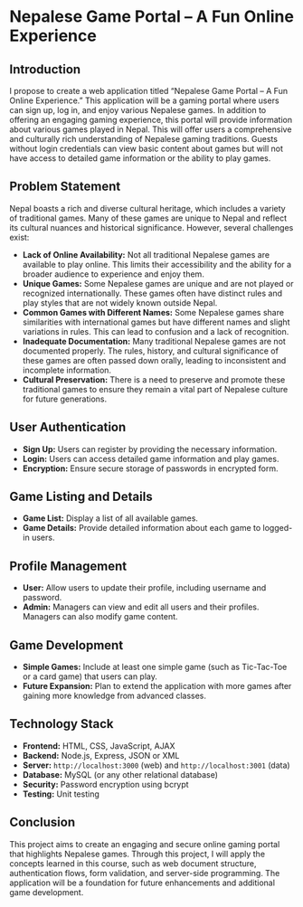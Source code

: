 # Nepalese Game Portal – A Fun Online Experience

## Introduction
I propose to create a web application titled “Nepalese Game Portal – A Fun Online Experience.” This application will be a gaming portal where users can sign up, log in, and enjoy various Nepalese games. In addition to offering an engaging gaming experience, this portal will provide information about various games played in Nepal. This will offer users a comprehensive and culturally rich understanding of Nepalese gaming traditions. Guests without login credentials can view basic content about games but will not have access to detailed game information or the ability to play games.

## Problem Statement
Nepal boasts a rich and diverse cultural heritage, which includes a variety of traditional games. Many of these games are unique to Nepal and reflect its cultural nuances and historical significance. However, several challenges exist:
- **Lack of Online Availability:** Not all traditional Nepalese games are available to play online. This limits their accessibility and the ability for a broader audience to experience and enjoy them.
- **Unique Games:** Some Nepalese games are unique and are not played or recognized internationally. These games often have distinct rules and play styles that are not widely known outside Nepal.
- **Common Games with Different Names:** Some Nepalese games share similarities with international games but have different names and slight variations in rules. This can lead to confusion and a lack of recognition.
- **Inadequate Documentation:** Many traditional Nepalese games are not documented properly. The rules, history, and cultural significance of these games are often passed down orally, leading to inconsistent and incomplete information.
- **Cultural Preservation:** There is a need to preserve and promote these traditional games to ensure they remain a vital part of Nepalese culture for future generations.

## User Authentication
- **Sign Up:** Users can register by providing the necessary information.
- **Login:** Users can access detailed game information and play games.
- **Encryption:** Ensure secure storage of passwords in encrypted form.

## Game Listing and Details
- **Game List:** Display a list of all available games.
- **Game Details:** Provide detailed information about each game to logged-in users.

## Profile Management
- **User:** Allow users to update their profile, including username and password.
- **Admin:** Managers can view and edit all users and their profiles. Managers can also modify game content.

## Game Development
- **Simple Games:** Include at least one simple game (such as Tic-Tac-Toe or a card game) that users can play.
- **Future Expansion:** Plan to extend the application with more games after gaining more knowledge from advanced classes.

## Technology Stack
- **Frontend:** HTML, CSS, JavaScript, AJAX
- **Backend:** Node.js, Express, JSON or XML
- **Server:** `http://localhost:3000` (web) and `http://localhost:3001` (data)
- **Database:** MySQL (or any other relational database)
- **Security:** Password encryption using bcrypt
- **Testing:** Unit testing

## Conclusion
This project aims to create an engaging and secure online gaming portal that highlights Nepalese games. Through this project, I will apply the concepts learned in this course, such as web document structure, authentication flows, form validation, and server-side programming. The application will be a foundation for future enhancements and additional game development.
